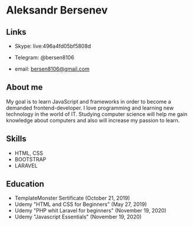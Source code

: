 # Aleksandr Bersenev

## Links

* Skype: live:496a4fd05bf5808d

* Telegram: @bersen8106

* email: bersen8106@gmail.com

## About me

My goal is to learn JavaScript and frameworks in order to become a demanded frontend-developer. I love programming and learning new technology in the world of IT. Studying computer science will help me gain knowledge about computers and also will increase my passion to learn.

## Skills

* HTML, CSS
* BOOTSTRAP
* LARAVEL

## Education

* TemplateMonster Sertificate (October 21, 2019)
* Udemy "HTML and CSS for Beginners" (May 27, 2019)
* Udemy "PHP whit Laravel for beginners" (November 19, 2020)
* Udemy "Javascript Essentials" (November 19, 2020)